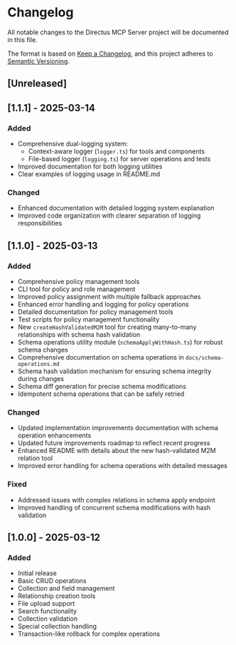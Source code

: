 # Changelog

All notable changes to the Directus MCP Server project will be documented in this file.

The format is based on [Keep a Changelog](https://keepachangelog.com/en/1.0.0/),
and this project adheres to [Semantic Versioning](https://semver.org/spec/v2.0.0.html).

## [Unreleased]

## [1.1.1] - 2025-03-14

### Added
- Comprehensive dual-logging system:
  - Context-aware logger (`logger.ts`) for tools and components
  - File-based logger (`logging.ts`) for server operations and tests
- Improved documentation for both logging utilities
- Clear examples of logging usage in README.md

### Changed
- Enhanced documentation with detailed logging system explanation
- Improved code organization with clearer separation of logging responsibilities

## [1.1.0] - 2025-03-13

### Added
- Comprehensive policy management tools
- CLI tool for policy and role management
- Improved policy assignment with multiple fallback approaches
- Enhanced error handling and logging for policy operations
- Detailed documentation for policy management tools
- Test scripts for policy management functionality
- New `createHashValidatedM2M` tool for creating many-to-many relationships with schema hash validation
- Schema operations utility module (`schemaApplyWithHash.ts`) for robust schema changes
- Comprehensive documentation on schema operations in `docs/schema-operations.md`
- Schema hash validation mechanism for ensuring schema integrity during changes
- Schema diff generation for precise schema modifications
- Idempotent schema operations that can be safely retried

### Changed
- Updated implementation improvements documentation with schema operation enhancements
- Updated future improvements roadmap to reflect recent progress
- Enhanced README with details about the new hash-validated M2M relation tool
- Improved error handling for schema operations with detailed messages

### Fixed
- Addressed issues with complex relations in schema apply endpoint
- Improved handling of concurrent schema modifications with hash validation

## [1.0.0] - 2025-03-12

### Added
- Initial release
- Basic CRUD operations
- Collection and field management
- Relationship creation tools
- File upload support
- Search functionality
- Collection validation
- Special collection handling
- Transaction-like rollback for complex operations 